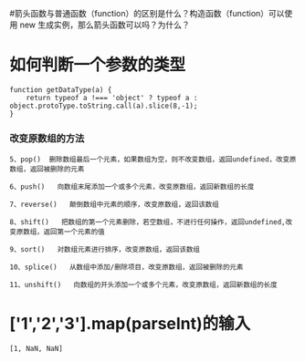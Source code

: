 #箭头函数与普通函数（function）的区别是什么？构造函数（function）可以使用 new 生成实例，那么箭头函数可以吗？为什么？

# 如何判断一个参数的类型
```
function getDataType(a) {
    return typeof a !=== 'object' ? typeof a : object.protoType.toString.call(a).slice(8,-1);
}
```
### 改变原数组的方法
```
5、pop()  删除数组最后一个元素，如果数组为空，则不改变数组，返回undefined，改变原数组，返回被删除的元素

6、push()   向数组末尾添加一个或多个元素，改变原数组，返回新数组的长度

7、reverse()   颠倒数组中元素的顺序，改变原数组，返回该数组

8、shift()   把数组的第一个元素删除，若空数组，不进行任何操作，返回undefined,改变原数组，返回第一个元素的值

9、sort()   对数组元素进行排序，改变原数组，返回该数组

10、splice()   从数组中添加/删除项目，改变原数组，返回被删除的元素

11、unshift()   向数组的开头添加一个或多个元素，改变原数组，返回新数组的长度
```
# ['1','2','3'].map(parseInt)的输入
`[1, NaN, NaN]`
